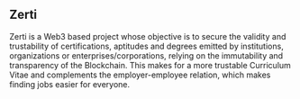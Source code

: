 ## Zerti

Zerti is a Web3 based project whose objective is to secure the validity and trustability of certifications, aptitudes and degrees emitted by institutions, organizations or enterprises/corporations, relying on the immutability and transparency of the Blockchain. This makes for a more trustable Curriculum Vitae and complements the employer-employee relation, which makes finding jobs easier for everyone.

